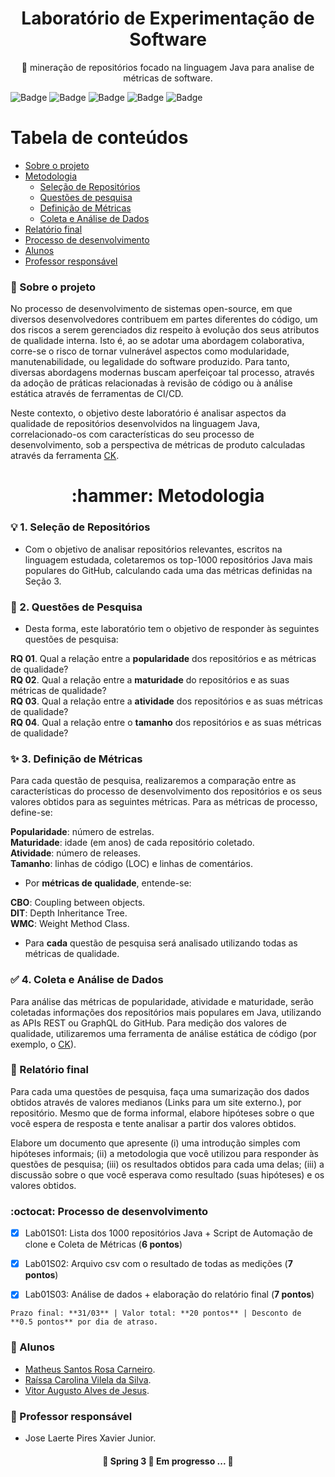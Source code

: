 <h1 align="center">
    <span>Laboratório de Experimentação de Software</span>
</h1>
<p align="center">🚀 mineração de repositórios focado na linguagem Java para analise de métricas de software.</p>

![Badge](https://img.shields.io/github/languages/top/mcarneirobug/lab-exp-software-java)
![Badge](https://img.shields.io/github/issues-pr/mcarneirobug/lab-exp-software-java?logoColor=red)
![Badge](https://img.shields.io/github/issues-pr-closed-raw/mcarneirobug/lab-exp-software-java)
![Badge](https://img.shields.io/github/last-commit/mcarneirobug/lab-exp-software-java)
![Badge](https://img.shields.io/github/contributors/mcarneirobug/lab-exp-software-java)

Tabela de conteúdos
=================
<!--ts-->
   * [Sobre o projeto](#page_facing_up-sobre-o-projeto)
   * [Metodologia](#----hammer-metodologia)
      * [Seleção de Repositórios](#bulb-1-seleção-de-repositórios)
      * [Questões de pesquisa](#dart-2-questões-de-pesquisa)
      * [Definição de Métricas](#sparkles-3-definição-de-métricas)
      * [Coleta e Análise de Dados](#white_check_mark-4-coleta-e-análise-de-dados)
   * [Relatório final](#pencil-relatório-final)
   * [Processo de desenvolvimento](#octocat-processo-de-desenvolvimento)
   * [Alunos](#busts_in_silhouette-alunos)
   * [Professor responsável](#bust_in_silhouette-professor-responsável)
<!--te-->

### :page_facing_up: Sobre o projeto

No processo de desenvolvimento de sistemas open-source, em que diversos desenvolvedores contribuem em partes diferentes do código, um dos riscos a serem gerenciados diz respeito à evolução dos seus atributos de qualidade interna. Isto é, ao se adotar uma abordagem colaborativa, corre-se o risco de tornar vulnerável aspectos como modularidade, manutenabilidade, ou legalidade do software produzido. Para tanto, diversas abordagens modernas buscam aperfeiçoar tal processo, através da adoção de práticas relacionadas à revisão de código ou à análise estática através de ferramentas de CI/CD.

Neste contexto, o objetivo deste laboratório é analisar aspectos da qualidade de repositórios desenvolvidos na linguagem Java, correlacionado-os com características do seu processo de desenvolvimento, sob a perspectiva de métricas de produto calculadas através da ferramenta <a href="https://github.com/mauricioaniche/ck">CK</a>.

### 

<h1 align="center">
    <span>:hammer: Metodologia</span>
</h1>

### :bulb: 1. Seleção de Repositórios

- Com o objetivo de analisar repositórios relevantes, escritos na linguagem estudada, coletaremos os top-1000 repositórios Java mais populares do GitHub, calculando cada uma das métricas definidas na Seção 3.

### :dart: 2. Questões de Pesquisa

- Desta forma, este laboratório tem o objetivo de responder às seguintes questões de pesquisa:

**RQ 01**. Qual a relação entre a **popularidade** dos repositórios e as métricas de qualidade? <br>
**RQ 02**. Qual a relação entre a **maturidade** do repositórios e as suas métricas de qualidade? <br>
**RQ 03**. Qual a relação entre a **atividade** dos repositórios e as suas métricas de qualidade? <br> 
**RQ 04**. Qual a relação entre o **tamanho** dos repositórios e as suas métricas de qualidade?  

### :sparkles: 3. Definição de Métricas

Para cada questão de pesquisa, realizaremos a comparação entre as características do processo de desenvolvimento dos repositórios e os seus valores obtidos para as seguintes métricas. Para as métricas de processo, define-se:

**Popularidade**: número de estrelas. <br>
**Maturidade**: idade (em anos) de cada repositório coletado. <br>
**Atividade**: número de releases. <br>
**Tamanho**: linhas de código (LOC) e linhas de comentários. <br>

- Por **métricas de qualidade**, entende-se:

**CBO**: Coupling between objects. <br>
**DIT**: Depth Inheritance Tree. <br>
**WMC**: Weight Method Class. <br>

- Para **cada** questão de pesquisa será analisado utilizando todas as métricas de qualidade.

### :white_check_mark: 4. Coleta e Análise de Dados 

Para análise das métricas de popularidade, atividade e maturidade, serão coletadas informações dos repositórios mais populares em Java, utilizando as APIs REST ou GraphQL do GitHub. Para medição dos valores de qualidade, utilizaremos uma ferramenta de análise estática de código (por exemplo, o <a href="https://github.com/mauricioaniche/ck">CK</a>).

### :pencil: Relatório final

Para cada uma questões de pesquisa, faça uma sumarização dos dados obtidos através de valores medianos (Links para um site externo.), por repositório. Mesmo que de forma informal, elabore hipóteses sobre o que você espera de resposta e tente analisar a partir dos valores obtidos. 

Elabore um documento que apresente (i) uma introdução simples com hipóteses informais; (ii) a metodologia que você utilizou para responder às questões de pesquisa; (iii) os resultados obtidos para cada uma delas; (iii) a discussão sobre o que você esperava como resultado (suas hipóteses) e os valores obtidos.  

### :octocat: Processo de desenvolvimento

- [X] Lab01S01: Lista dos 1000 repositórios Java + Script de Automação de clone e Coleta de Métricas (**6 pontos**)

- [X] Lab01S02: Arquivo csv com o resultado de todas as medições (**7 pontos**) 

- [X] Lab01S03: Análise de dados + elaboração do relatório final (**7 pontos**) 

`Prazo final: **31/03** | Valor total: **20 pontos** | Desconto de **0.5 pontos** por dia de atraso.`

### :busts_in_silhouette: Alunos

- <a href="https://github.com/mcarneirobug" target="_blank">Matheus Santos Rosa Carneiro</a>.
- <a href="https://github.com/raissavilela" target="_blank">Raíssa Carolina Vilela da Silva</a>.
- <a href="https://github.com/ovitorj" target="_blank">Vitor Augusto Alves de Jesus</a>.

### :bust_in_silhouette: Professor responsável

- Jose Laerte Pires Xavier Junior.

<h4 align="center"> 
	🚧  Spring 3 🚀 Em progresso ...  🚧
</h4>
